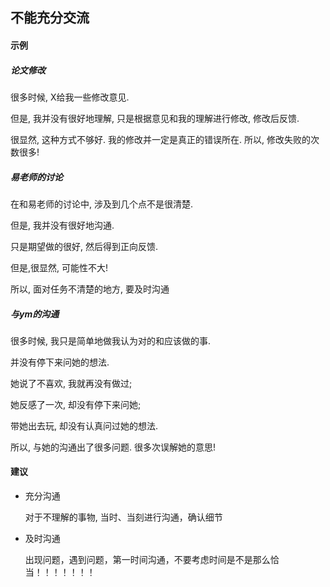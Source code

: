 ## 不能充分交流

#### 示例

##### 论文修改

很多时候, X给我一些修改意见. 

但是, 我并没有很好地理解, 只是根据意见和我的理解进行修改, 修改后反馈. 

很显然, 这种方式不够好. 我的修改并一定是真正的错误所在. 所以, 修改失败的次数很多!

##### 易老师的讨论

在和易老师的讨论中, 涉及到几个点不是很清楚. 

但是, 我并没有很好地沟通.

只是期望做的很好, 然后得到正向反馈.

但是,很显然,  可能性不大!

所以, 面对任务不清楚的地方, 要及时沟通

##### 与ym的沟通

很多时候, 我只是简单地做我认为对的和应该做的事. 

并没有停下来问她的想法. 

她说了不喜欢, 我就再没有做过;

她反感了一次, 却没有停下来问她;

带她出去玩, 却没有认真问过她的想法.

所以, 与她的沟通出了很多问题. 很多次误解她的意思!

#### 建议

- 充分沟通

    对于不理解的事物, 当时、当刻进行沟通，确认细节

- 及时沟通

    出现问题，遇到问题，第一时间沟通，不要考虑时间是不是那么恰当！！！！！！！
















